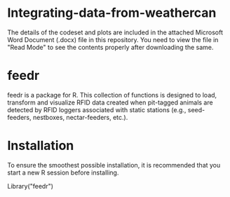 # Integrating-data-from-weathercan

The details of the codeset and plots are included in the attached Microsoft Word Document (.docx) file in this repository. 
You need to view the file in "Read Mode" to see the contents properly after downloading the same.

feedr
=======
feedr is a package for R. This collection of functions is designed to load, transform and visualize RFID data created when pit-tagged animals are detected by RFID loggers associated with static stations (e.g., seed-feeders, nestboxes, nectar-feeders, etc.).

Installation
===============
To ensure the smoothest possible installation, it is recommended that you start a new R session before installing.

Library("feedr")
